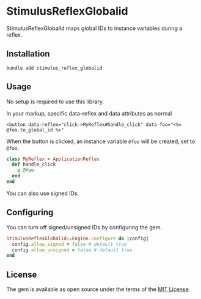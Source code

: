 # StimulusReflexGlobalid

StimulusReflexGlobalId maps global IDs to instance variables during a reflex.

## Installation
`bundle add stimulus_reflex_globalid`

## Usage

No setup is required to use this library. 

In your markup, specific data-reflex and data attributes as normal

```erb
<button data-reflex="click->MyReflex#handle_click" data-foo="<%= @foo.to_global_id %>"
```

When the button is clicked, an instance variable `@foo` will be created, set to `@foo`.

```rb
class MyReflex < ApplicationReflex
  def handle_click
    p @foo
  end
end
```

You can also use signed IDs.

## Configuring

You can turn off signed/unsigned IDs by configuring the gem.

```ruby
StimulusReflexGlobalid::Engine.configure do |config|
  config.allow_signed = false # default true
  config.allow_unsigned = false # default true
end
```

## License
The gem is available as open source under the terms of the [MIT License](https://opensource.org/licenses/MIT).
